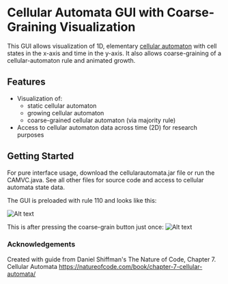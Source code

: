 # Cellular Automata GUI with Coarse-Graining Visualization

This GUI allows visualization of 1D, elementary [cellular automaton](https://en.wikipedia.org/wiki/Cellular_automaton) with cell states in the x-axis and time in the y-axis. It also allows coarse-graining of a cellular-automaton rule and animated growth.

## Features

* Visualization of:
  * static cellular automaton
  * growing cellular automaton
  * coarse-grained cellular automaton (via majority rule)
* Access to cellular automaton data across time (2D) for research purposes

## Getting Started

For pure interface usage, download the cellularautomata.jar file or run the CAMVC.java. See all other files for source code and access to cellular automata state data.

The GUI is preloaded with rule 110 and looks like this:

![Alt text](https://github.com/ellesummer/CellularAutomata/blob/master/screenshots/Rule110default.png?raw=true)

This is after pressing the coarse-grain button just once:
![Alt text](https://github.com/ellesummer/CellularAutomata/blob/master/screenshots/Rule110coarsegrain.png?raw=true)

### Acknowledgements

Created with guide from Daniel Shiffman's The Nature of Code, Chapter 7. Cellular Automata
https://natureofcode.com/book/chapter-7-cellular-automata/
